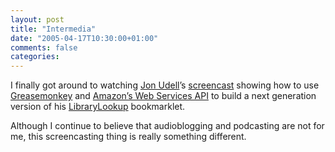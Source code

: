 ```yaml
---
layout: post
title: "Intermedia"
date: "2005-04-17T10:30:00+01:00"
comments: false
categories: 
---
```


<p>I finally got around to watching <a href="http://weblog.infoworld.com/udell/2005/04/14.html#a1215">Jon Udell</a>&#8217;s <a href="http://weblog.infoworld.com/udell/2005/04/03.html#a1206">screencast</a> showing how to use <a href="http://greasemonkey.mozdev.org/">Greasemonkey</a> and  <a href="http://www.amazon.com/gp/browse.html/ref=sc_fe_c_2_3435361_3/102-5739913-4890539?%5Fencoding=UTF8&#38;node=3487571&#38;no=3435361&#38;me=A36L942TSJ2AJA">Amazon&#8217;s Web Services API</a> to build a next generation version of his <a href="http://weblog.infoworld.com/udell/stories/2002/12/11/librarylookup.html">LibraryLookup</a> bookmarklet.</p>

<p>Although I continue to believe that audioblogging and podcasting are not for me, this screencasting thing is really something different.</p>


